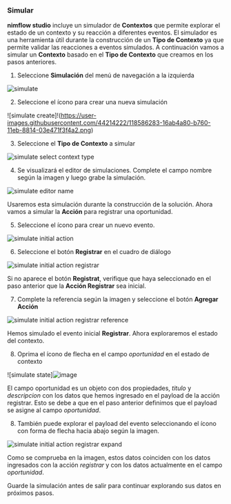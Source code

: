 ### Simular
**nimflow studio** incluye un simulador de **Contextos** que permite explorar el estado de un contexto y su reacción a diferentes eventos. 
El simulador es una herramienta útil durante la construcción de un **Tipo de Contexto** ya que permite validar las reacciones a eventos simulados.
 A continuación vamos a simular un **Contexto** basado en el **Tipo de Contexto** que creamos en los pasos anteriores.
 
 1. Seleccione **Simulación** del menú de navegación a la izquierda

![simulate](https://user-images.githubusercontent.com/44214222/118585765-2c6c4000-b75f-11eb-9d79-ced51e03f592.png)

2. Seleccione el ícono para crear una nueva simulación

![simulate create]!(https://user-images.githubusercontent.com/44214222/118586283-16ab4a80-b760-11eb-8814-03e471f3f4a2.png)

3. Seleccione el **Tipo de Contexto** a simular

![simulate select context type](https://user-images.githubusercontent.com/44214222/118586379-3b072700-b760-11eb-824c-faf9ce8b2460.png)

4. Se visualizará el editor de simulaciones. Complete el campo nombre según la imagen y luego grabe la simulación.

![simulate editor name](https://user-images.githubusercontent.com/44214222/118589054-3bee8780-b765-11eb-967f-a60e11d58d44.png)

Usaremos esta simulación durante la construcción de la solución. Ahora vamos a simular la **Acción** para registrar una oportunidad.

5. Seleccione el ícono para crear un nuevo evento.

![simulate initial action](https://user-images.githubusercontent.com/44214222/118586690-ce405c80-b760-11eb-864a-cb3e063c768c.png)

6. Seleccione el botón **Registrar** en el cuadro de diálogo

![simulate initial action registrar](https://user-images.githubusercontent.com/44214222/118586808-034caf00-b761-11eb-8544-16cbe498bf99.png)

Si no aparece el botón **Registrat**, verifique que haya seleccionado en el paso anterior que la **Acción Registrar** sea inicial.

7. Complete la referencia según la imagen y seleccione el botón **Agregar Acción**

![simulate initial action registrar reference](https://user-images.githubusercontent.com/44214222/118589984-267a5d00-b767-11eb-88db-3d5fae00b01e.png)

Hemos simulado el evento inicial **Registrar**. Ahora exploraremos el estado del contexto. 

8. Oprima el ícono de flecha en el campo *oportunidad* en el estado de contexto

![simulate state]![image](https://user-images.githubusercontent.com/44214222/118590043-401ba480-b767-11eb-9155-328fd62d4c0b.png)

El campo oportunidad es un objeto con dos propiedades, *titulo* y *descripcion* con los datos que hemos ingresado en el payload de la acción registrar. Esto se debe a que en el paso anterior definimos que el payload se asigne al campo *oportunidad*.

8. También puede explorar el payload del evento seleccionando el ícono con forma de flecha hacia abajo según la imagen.

![simulate initial action registrar expand](https://user-images.githubusercontent.com/44214222/118590325-d5b73400-b767-11eb-8664-8b07fed370b6.png)

Como se comprueba en la imagen, estos datos coinciden con los datos ingresados con la acción *registrar* y con los datos actualmente en el campo *oportunidad*.

Guarde la simulación antes de salir para continuar explorando sus datos en próximos pasos.





